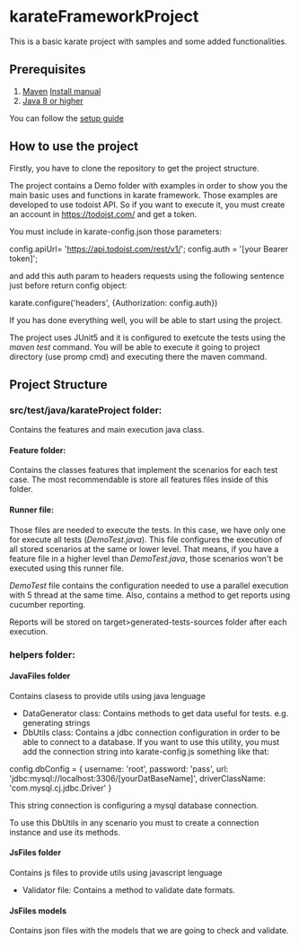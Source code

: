 # karateFrameworkProject
This is a basic karate project with samples and some added functionalities.

## Prerequisites
1. [Maven](https://maven.apache.org/download.cgi) [Install manual](https://maven.apache.org/install.html )
2. [Java 8 or higher](https://www.oracle.com/java/technologies/javase/javase8u211-later-archive-downloads.html)

You can follow the [setup guide](https://wizeline.atlassian.net/wiki/spaces/WQ/pages/3341549619/Karate+Setup)

## How to use the project
Firstly, you have to clone the repository to get the project structure.

The project contains a Demo folder with examples in order to show you the main basic uses and functions in karate framework.
Those examples are developed to use todoist API. So if you want to execute it, you must create an account in https://todoist.com/ and get a token.

You must include in karate-config.json those parameters:

  config.apiUrl= 'https://api.todoist.com/rest/v1/';
  config.auth = '[your Bearer token]';
  
and add this auth param to headers requests using the following sentence just before return config object:
  
  karate.configure('headers', {Authorization: config.auth})
  
If you has done everything well, you will be able to start using the project. 

The project uses JUnit5 and it is configured to exetcute the tests using the _maven test_ command.
You will be able to execute it going to project directory (use promp cmd) and executing there the maven command.

## Project Structure
### src/test/java/karateProject folder:
Contains the features and main execution java class. 

#### Feature folder:
Contains the classes features that implement the scenarios for each test case. The most recommendable is store all features files inside of this folder.

#### Runner file:
Those files are needed to execute the tests. In this case, we have only one for execute all tests (_DemoTest.java_). This file configures the execution of all stored scenarios at the same or lower level. That means, if you have a feature file in a higher level than _DemoTest.java_, those scenarios won't be executed using this runner file.

_DemoTest_ file contains the configuration needed to use a parallel execution with 5 thread at the same time. Also, contains a method to get reports using  cucumber reporting.

Reports will be stored on target>generated-tests-sources folder after each execution.

### helpers folder:
#### JavaFiles folder
Contains clasess to provide utils using java lenguage
 * DataGenerator class: Contains methods to get data useful for tests. e.g. generating strings
 * DbUtils class: Contains a jdbc connection configuration in order to be able to connect to a database.
If you want to use this utility, you must add the connection string into karate-config.js something like that: 

config.dbConfig = { username: 'root', password: 'pass', url: 'jdbc:mysql://localhost:3306/[yourDatBaseName]', driverClassName: 'com.mysql.cj.jdbc.Driver' }

This string connection is configuring a mysql database connection. 

To use this DbUtils in any scenario you must to create a connection instance and use its methods.

#### JsFiles folder
Contains js files to provide utils using javascript lenguage
 * Validator file: Contains a method to validate date formats.

 #### JsFiles models
 Contains json files with the models that we are going to check and validate.
